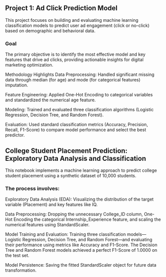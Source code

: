 ## Project 1: Ad Click Prediction Model
This project focuses on building and evaluating machine learning classification models to predict user ad engagement (click or no-click) based on demographic and behavioral data.

### Goal
The primary objective is to identify the most effective model and key features that drive ad clicks, providing actionable insights for digital marketing optimization.

Methodology Highlights
Data Preprocessing: Handled significant missing data through median (for age) and mode (for categorical features) imputation.

Feature Engineering: Applied One-Hot Encoding to categorical variables and standardized the numerical age feature.

Modeling: Trained and evaluated three classification algorithms (Logistic Regression, Decision Tree, and Random Forest).

Evaluation: Used standard classification metrics (Accuracy, Precision, Recall, F1-Score) to compare model performance and select the best predictor.

## College Student Placement Prediction: Exploratory Data Analysis and Classification
This notebook implements a machine learning approach to predict college student placement using a synthetic dataset of 10,000 students.

### The process involves:

Exploratory Data Analysis (EDA): Visualizing the distribution of the target variable (Placement) and key features like IQ.

Data Preprocessing: Dropping the unnecessary College_ID column, One-Hot Encoding the categorical Internship_Experience feature, and scaling the numerical features using StandardScaler.

Model Training and Evaluation: Training three classification models—Logistic Regression, Decision Tree, and Random Forest—and evaluating their performance using metrics like Accuracy and F1-Score. The Decision Tree and Random Forest models achieved a perfect F1-Score of 1.0000 on the test set.

Model Persistence: Saving the fitted StandardScaler object for future data transformation.
